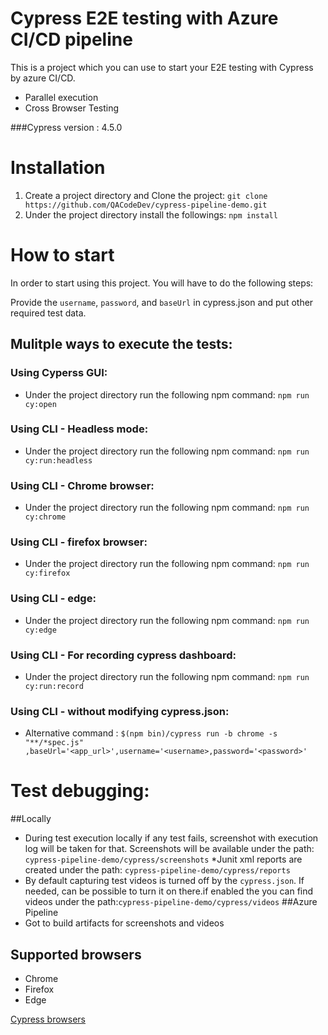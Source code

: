 # Cypress E2E testing with Azure CI/CD pipeline 
This is a project which you can use to start your E2E testing with Cypress by azure CI/CD.

- Parallel execution
- Cross Browser Testing

###Cypress version : 4.5.0

# Installation  
1. Create a project directory and Clone the project: 
```git clone https://github.com/QACodeDev/cypress-pipeline-demo.git``` 
2. Under the project directory install the followings: 
```npm install```

# How to start

In order to start using this project. You will have to do the following steps:

 Provide the `username`, `password`, and `baseUrl` in cypress.json and put other required test data.

## **Mulitple ways to execute the tests**:

### Using Cyperss GUI:
* Under the project directory run the following npm command: `npm run cy:open`
### Using CLI - Headless mode:
* Under the project directory run the following npm command: `npm run cy:run:headless`
### Using CLI - Chrome browser:
* Under the project directory run the following npm command: `npm run cy:chrome`
### Using CLI - firefox browser:
* Under the project directory run the following npm command: `npm run cy:firefox`
### Using CLI - edge:
* Under the project directory run the following npm command: `npm run cy:edge`
### Using CLI - For recording cypress dashboard:
* Under the project directory run the following npm command: `npm run cy:run:record`

### Using CLI - without modifying cypress.json:
* Alternative command : `$(npm bin)/cypress run -b chrome -s "**/*spec.js" ,baseUrl='<app_url>',username='<username>,password='<password>'`

# Test debugging:
##Locally
* During test execution locally if any test fails, screenshot with execution log will be taken for that. Screenshots will be available under the path: ```cypress-pipeline-demo/cypress/screenshots``` 
*Junit xml reports are created under the path: ```cypress-pipeline-demo/cypress/reports``` 
* By default capturing test videos is turned off by the ```cypress.json```. If needed, can be possible to turn it on there.if enabled the you can find videos under the path:```cypress-pipeline-demo/cypress/videos``` 
##Azure Pipeline
* Got to build artifacts for screenshots and videos

## Supported browsers

- Chrome
- Firefox
- Edge

[Cypress browsers](https://docs.cypress.io/guides/guides/launching-browsers.html#Browsers)
